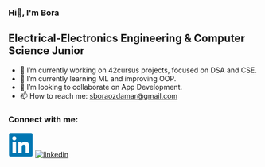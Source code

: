 ### Hi👋, I'm Bora

<h2>
Electrical-Electronics Engineering & Computer Science Junior
</h2>

- 🔭 I’m currently working on 42cursus projects, focused on DSA and CSE.
- 🌱 I’m currently learning ML and improving OOP.
- 👯 I’m looking to collaborate on App Development.
- 📫 How to reach me: sboraozdamar@gmail.com

<h3>
  Connect with me:
</h3>
<a href = "https://www.linkedin.com/in/said-bora-ozdamar/"><img src = "https://github.com/devicons/devicon/blob/master/icons/linkedin/linkedin-original.svg" alt = "linkedin" width = 50, height = 50></a>
<a href = "https://leetcode.com/sboraozdamar/"><img src = "https://leetcode.com/static/images/LeetCode_logo_rvs.png" alt = "linkedin" width = 50, height = 50></a>
